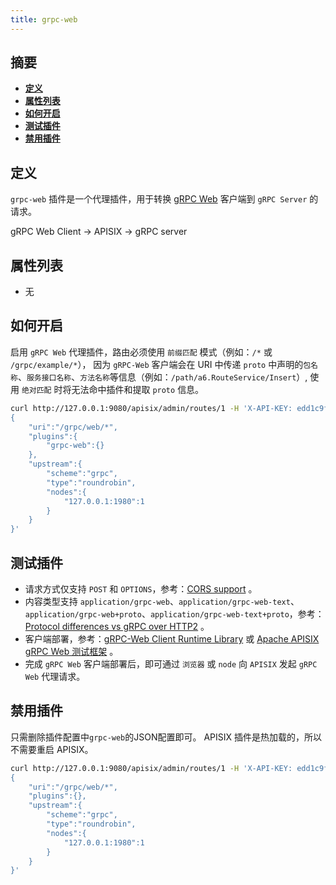 ```yaml
---
title: grpc-web
---
```


<!--
#
# Licensed to the Apache Software Foundation (ASF) under one or more
# contributor license agreements.  See the NOTICE file distributed with
# this work for additional information regarding copyright ownership.
# The ASF licenses this file to You under the Apache License, Version 2.0
# (the "License"); you may not use this file except in compliance with
# the License.  You may obtain a copy of the License at
#
#     http://www.apache.org/licenses/LICENSE-2.0
#
# Unless required by applicable law or agreed to in writing, software
# distributed under the License is distributed on an "AS IS" BASIS,
# WITHOUT WARRANTIES OR CONDITIONS OF ANY KIND, either express or implied.
# See the License for the specific language governing permissions and
# limitations under the License.
#
-->

## 摘要

- [**定义**](#定义)
- [**属性列表**](#属性列表)
- [**如何开启**](#如何开启)
- [**测试插件**](#测试插件)
- [**禁用插件**](#禁用插件)

## 定义

`grpc-web` 插件是一个代理插件，用于转换 [gRPC Web](https://github.com/grpc/grpc-web) 客户端到 `gRPC Server` 的请求。

gRPC Web Client -> APISIX -> gRPC server

## 属性列表

- 无

## 如何开启

启用 `gRPC Web` 代理插件，路由必须使用 `前缀匹配` 模式（例如：`/*` 或 `/grpc/example/*`），
因为 `gRPC-Web` 客户端会在 URI 中传递 `proto` 中声明的`包名称`、`服务接口名称`、`方法名称`等信息（例如：`/path/a6.RouteService/Insert`）,
使用 `绝对匹配` 时将无法命中插件和提取 `proto` 信息。

```bash
curl http://127.0.0.1:9080/apisix/admin/routes/1 -H 'X-API-KEY: edd1c9f034335f136f87ad84b625c8f1' -X PUT -d '
{
    "uri":"/grpc/web/*",
    "plugins":{
        "grpc-web":{}
    },
    "upstream":{
        "scheme":"grpc",
        "type":"roundrobin",
        "nodes":{
            "127.0.0.1:1980":1
        }
    }
}'
```

## 测试插件

- 请求方式仅支持 `POST` 和 `OPTIONS`，参考：[CORS support](https://github.com/grpc/grpc-web/blob/master/doc/browser-features.md#cors-support) 。
- 内容类型支持 `application/grpc-web`、`application/grpc-web-text`、`application/grpc-web+proto`、`application/grpc-web-text+proto`，参考：[Protocol differences vs gRPC over HTTP2](https://github.com/grpc/grpc/blob/master/doc/PROTOCOL-WEB.md#protocol-differences-vs-grpc-over-http2) 。
- 客户端部署，参考：[gRPC-Web Client Runtime Library](https://www.npmjs.com/package/grpc-web) 或 [Apache APISIX gRPC Web 测试框架](https://github.com/apache/apisix/tree/master/t/plugin/grpc-web) 。
- 完成 `gRPC Web` 客户端部署后，即可通过 `浏览器` 或 `node` 向 `APISIX` 发起 `gRPC Web` 代理请求。

## 禁用插件

只需删除插件配置中`grpc-web`的JSON配置即可。 APISIX 插件是热加载的，所以不需要重启 APISIX。

```bash
curl http://127.0.0.1:9080/apisix/admin/routes/1 -H 'X-API-KEY: edd1c9f034335f136f87ad84b625c8f1' -X PUT -d '
{
    "uri":"/grpc/web/*",
    "plugins":{},
    "upstream":{
        "scheme":"grpc",
        "type":"roundrobin",
        "nodes":{
            "127.0.0.1:1980":1
        }
    }
}'
```

